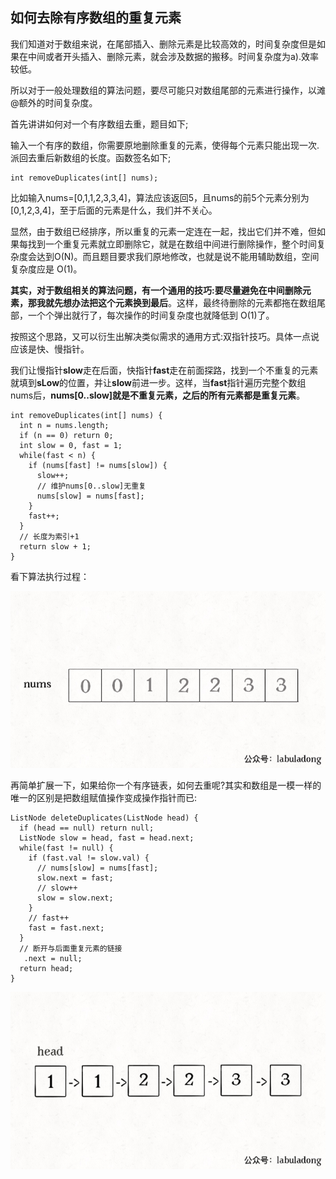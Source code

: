 ## 如何去除有序数组的重复元素

我们知道对于数组来说，在尾部插入、删除元素是比较高效的，时间复杂度但是如果在中间或者开头插入、删除元素，就会涉及数据的搬移。时间复杂度为a).效率较低。

所以对于一般处理数组的算法问题，要尽可能只对数组尾部的元素进行操作，以滩@额外的时间复杂度。

首先讲讲如何对一个有序数组去重，题目如下;

输入一个有序的数组，你需要原地删除重复的元素，使得每个元素只能出现一次.派回去重后新数组的长度。函数签名如下;

```
int removeDuplicates(int[] nums);
```

比如输入nums=[0,1,1,2,3,3,4]，算法应该返回5，且nums的前5个元素分别为[0,1,2,3,4]，至于后面的元素是什么，我们并不关心。

显然，由于数组已经排序，所以重复的元素一定连在一起，找出它们并不难，但如果每找到一个重复元素就立即删除它，就是在数组中间进行删除操作，整个时间复杂度会达到O(N)。而且题目要求我们原地修改，也就是说不能用辅助数组，空间复杂度应是 O(1)。

**其实，对于数组相关的算法问题，有一个通用的技巧:要尽量避免在中间删除元素，那我就先想办法把这个元素换到最后**。这样，最终待删除的元素都拖在数组尾部，一个个弹出就行了，每次操作的时间复杂度也就降低到 O(1)了。

按照这个思路，又可以衍生出解决类似需求的通用方式:双指针技巧。具体一点说应该是快、慢指针。

我们让慢指针**slow**走在后面，快指针**fast**走在前面探路，找到一个不重复的元素就填到**sLow**的位置，并让**slow**前进一步。这样，当**fast**指针遍历完整个数组nums后，**nums[0..slow]就是不重复元素，之后的所有元素都是重复元素**。

```
int removeDuplicates(int[] nums) {
  int n = nums.length;
  if (n == 0) return 0;
  int slow = 0, fast = 1;
  while(fast < n) {
    if (nums[fast] != nums[slow]) {
      slow++;
      // 维护nums[0..slow]无重复
      nums[slow] = nums[fast];
    }
    fast++;
  }
  // 长度为索引+1
  return slow + 1; 
}
```

看下算法执行过程：

![](1-1.gif)

再简单扩展一下，如果给你一个有序链表，如何去重呢?其实和数组是一模一样的唯一的区别是把数组赋值操作变成操作指针而已:

```
ListNode deleteDuplicates(ListNode head) {
  if (head == null) return null;
  ListNode slow = head, fast = head.next;
  while(fast != null) {
    if (fast.val != slow.val) {
      // nums[slow] = nums[fast];
      slow.next = fast;
      // slow++
      slow = slow.next;
    }
    // fast++
    fast = fast.next;
  }
  // 断开与后面重复元素的链接
   .next = null;
  return head;
}
```

![](1-2.gif)

